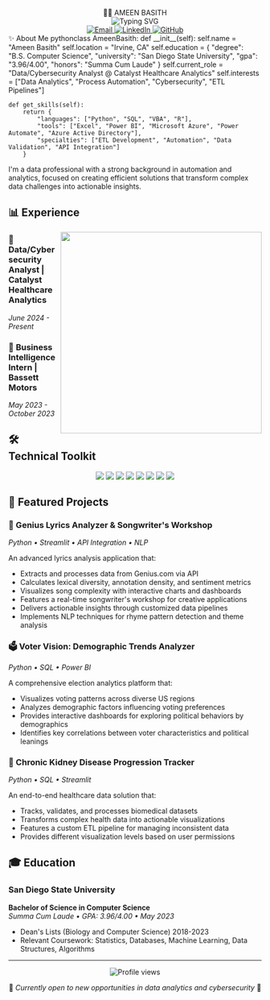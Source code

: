 <div align="center">👨‍💻 AMEEN BASITH</div>
<div align="center">
  <img src="https://readme-typing-svg.herokuapp.com?font=Fira+Code&size=22&duration=3000&pause=1000&color=0969DA&center=true&vCenter=true&width=435&lines=Data+%26+Cybersecurity+Analyst;Automation+Specialist;Business+Intelligence+Analyst;Python+%26+SQL+Enthusiast" alt="Typing SVG" />
</div>
<div align="center">
  <a href="mailto:ameenbasith2000@gmail.com">
    <img src="https://img.shields.io/badge/Email-D14836?style=for-the-badge&logo=gmail&logoColor=white" alt="Email" />
  </a>
  <a href="https://linkedin.com/in/ameen-basith-hello">
    <img src="https://img.shields.io/badge/LinkedIn-0077B5?style=for-the-badge&logo=linkedin&logoColor=white" alt="LinkedIn" />
  </a>
  <a href="https://github.com/ameenbasith?tab=repositories">
    <img src="https://img.shields.io/badge/Projects-181717?style=for-the-badge&logo=github&logoColor=white" alt="GitHub" />
  </a>
</div>
✨ About Me
pythonclass AmeenBasith:
    def __init__(self):
        self.name = "Ameen Basith"
        self.location = "Irvine, CA"
        self.education = {
            "degree": "B.S. Computer Science",
            "university": "San Diego State University",
            "gpa": "3.96/4.00",
            "honors": "Summa Cum Laude"
        }
        self.current_role = "Data/Cybersecurity Analyst @ Catalyst Healthcare Analytics"
        self.interests = ["Data Analytics", "Process Automation", "Cybersecurity", "ETL Pipelines"]

    def get_skills(self):
        return {
            "languages": ["Python", "SQL", "VBA", "R"],
            "tools": ["Excel", "Power BI", "Microsoft Azure", "Power Automate", "Azure Active Directory"],
            "specialties": ["ETL Development", "Automation", "Data Validation", "API Integration"]
        }
I'm a data professional with a strong background in automation and analytics, focused on creating efficient solutions that transform complex data challenges into actionable insights.
## 📊 Experience

<img align="right" width="400" src="https://github-readme-stats.vercel.app/api/top-langs/?username=ameenbasith&layout=compact&theme=tokyonight" />

### 🏥 **Data/Cybersecurity Analyst** | Catalyst Healthcare Analytics 
*June 2024 - Present*

### 🚗 **Business Intelligence Intern** | Bassett Motors
*May 2023 - October 2023*

## 🛠️ Technical Toolkit

<div align="center">
  <img src="https://img.shields.io/badge/Python-3776AB?style=for-the-badge&logo=python&logoColor=white" />
  <img src="https://img.shields.io/badge/SQL-4479A1?style=for-the-badge&logo=mysql&logoColor=white" />
  <img src="https://img.shields.io/badge/VBA-217346?style=for-the-badge&logo=microsoft-excel&logoColor=white" />
  <img src="https://img.shields.io/badge/R-276DC3?style=for-the-badge&logo=r&logoColor=white" />
  <img src="https://img.shields.io/badge/Excel-217346?style=for-the-badge&logo=microsoft-excel&logoColor=white" />
  <img src="https://img.shields.io/badge/Power_BI-F2C811?style=for-the-badge&logo=power-bi&logoColor=black" />
  <img src="https://img.shields.io/badge/Azure-0089D6?style=for-the-badge&logo=microsoft-azure&logoColor=white" />
  <img src="https://img.shields.io/badge/Power_Automate-0066FF?style=for-the-badge&logo=power-automate&logoColor=white" />
</div>

## 🚀 Featured Projects

### 🎵 Genius Lyrics Analyzer & Songwriter's Workshop

*Python • Streamlit • API Integration • NLP*

An advanced lyrics analysis application that:
 - Extracts and processes data from Genius.com via API
 - Calculates lexical diversity, annotation density, and sentiment metrics
 - Visualizes song complexity with interactive charts and dashboards
 - Features a real-time songwriter's workshop for creative applications
 - Delivers actionable insights through customized data pipelines
 - Implements NLP techniques for rhyme pattern detection and theme analysis

### 🗳️ Voter Vision: Demographic Trends Analyzer

*Python • SQL • Power BI*

A comprehensive election analytics platform that:
- Visualizes voting patterns across diverse US regions
- Analyzes demographic factors influencing voting preferences
- Provides interactive dashboards for exploring political behaviors by demographics
- Identifies key correlations between voter characteristics and political leanings

### 🏥 Chronic Kidney Disease Progression Tracker

*Python • SQL • Streamlit*

An end-to-end healthcare data solution that:
- Tracks, validates, and processes biomedical datasets
- Transforms complex health data into actionable visualizations
- Features a custom ETL pipeline for managing inconsistent data
- Provides different visualization levels based on user permissions

## 🎓 Education

### San Diego State University
**Bachelor of Science in Computer Science**  
*Summa Cum Laude • GPA: 3.96/4.00 • May 2023*

- Dean's Lists (Biology and Computer Science) 2018-2023
- Relevant Coursework: Statistics, Databases, Machine Learning, Data Structures, Algorithms

---

<div align="center">
  <img src="https://komarev.com/ghpvc/?username=YourGitHubUsername&color=0e75b6&style=flat" alt="Profile views" />
  <p>💼 <i>Currently open to new opportunities in data analytics and cybersecurity</i> 💼</p>
</div>
